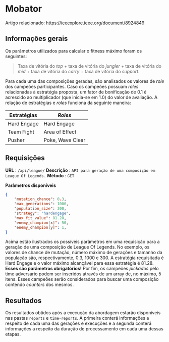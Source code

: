 # Mobator

Artigo relacionado: https://ieeexplore.ieee.org/document/8924849

## Informações gerais

Os parâmetros utilizados para calcular o fitness máximo foram os seguintes:

> Taxa de vitória do _top_ + taxa de vitória do _jungler_ + taxa de vitória do _mid_ + taxa de vitória do _carry_ + taxa de vitória do _support_.

Para cada uma das composições geradas, são analisados os valores de _role_ dos campeões participantes. Caso os campeões possuam _roles_ relacionadas à estratégia proposta, um fator de bonificação de 0.1 é acrescido ao multiplicador (que inicia-se em 1.0) do valor de avaliação. A relação de estratégias e _roles_ funciona da seguinte maneira:

Estratégias | _Roles_
------------ | -------------
Hard Engage | Hard Engage
Team Fight | Area of Effect
Pusher | Poke, Wave Clear

## Requisições

**URL** : `/api/league/`
**Descrição** : `API para geração de uma composição em League Of Legends.`
**Método** : `GET`

**Parâmetros disponíveis**

```json
{
    "mutation_chance": 0.3,
    "max_generations": 1000,
    "population_size": 300,
    "strategy": "hardengage",
    "max_fit_value": 81.28,
    "enemy_champion[x]": 50,
    "enemy_champion[y]": 1,
}
```
Acima estão ilustrados os possíveis parâmetros em uma requisição para a geração de uma composição de League Of Legends. No exemplo, os valores de chance de mutação, número máximo de gerações e tamanho da população são, respectivamente, 0.3, 1000 e 300. A estratégia requisitada é Hard Engage e o valor máximo alcançável para essa estratégia é 81.28. **Esses são parâmetros obrigatórios!**
Por fim, os campeões _pickados_ pelo time adversário podem ser inseridos através de um array de, no máximo, 5 itens. Esses campeões serão considerados para buscar uma composição contendo _counters_ dos mesmos.


## Resultados

Os resultados obtidos após a execução da abordagem estarão disponíveis nas pastas `reports` e `time-reports`. A primeira conterá informações a respeito de cada uma das gerações e execuções e a segunda conterá informações a respeito da duração de processamento em cada uma dessas etapas. 